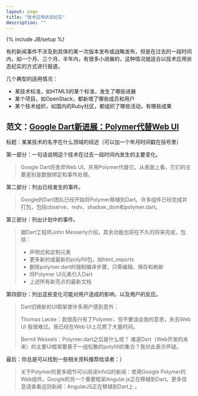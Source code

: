 ```yaml
---
layout: page
title: "技术应用状态纪实"
description: ""
---
```

{% include JB/setup %}

有的新闻事件不涉及到具体的某一次版本发布或战略发布，但是在过去的一段时间内，如一个月、三个月、半年内，有很多小进展的，这种情况就适合以技术应用状态纪实的方式进行报道。

几个典型的适用情况：

* 某技术标准，如HTML5的某个标准，发生了哪些进展
* 某个项目，如OpenStack，都新增了哪些成员和用户
* 某个技术组织，如国内的Ruby社区，都组织了哪些活动，有哪些成果

## 范文：[Google Dart新进展：Polymer代替Web UI](http://www.infoq.com/cn/news/2013/07/dart-polymer-web-ui)

标题：某某技术的名字在什么领域的综述（可以加一个年月时间戳在括号里）

第一部分：一句话说明这个技术在过去一段时间内发生的主要变化。

> Google Dart将舍弃Web UI，并用Polymer代替它。从表面上看，它们的主要差别是数据绑定和事件处理。

第二部分：列出已经发生的事件。

> Google的Dart团队已经开始将Polymer移植到Dart。许多组件已经完成并打包，包括observe、mdv、shadow_dom和polymer.dart。

第三部分：列出计划中的事件。

> 据Dart工程师John Messerly介绍，其余功能也将在不久的将来完成，包括：
> 
> * 声明式<polymer-element>和定制元素
> * 更多新的或最新的polyfill包，如html_imports
> * 删除polymer.dart的强制编译步骤，只需编辑、保存和刷新
> * 将Polymer UI元素引入Dart
> * 上述所有新亮点的最新文档

第四部分：列出这些变化可能对用户造成的影响，以及用户的反应。

> Dart切换新的UI框架使许多用户感到意外：
> 
> Thomas Løcke：我很高兴有了Polymer，但不要误会我的意思，失去Web UI 我很难过。我已经在Web UI上花费了大量时间。
> 
> Bernd Wessels：Polymer.dart之后是什么呢？ 难道Dart（Web开发的未来）的主要UI框架要基于一组松散的polyfill的集合？我对此表示怀疑。

最后：你总是可以找到一些相关资料推荐给读者：）

> 关于Polymer的更多细节可以阅读InfoQ的新闻：使用Google Polymer的Web组件。Google的另一个重要框架Angular.js正在移植到Dart。更多信息请查看这则新闻：AngularJS正在移植到Dart上 。